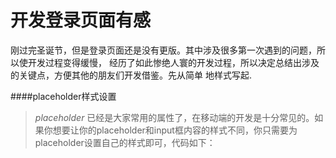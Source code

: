 # 开发登录页面有感
刚过完圣诞节，但是登录页面还是没有更版。其中涉及很多第一次遇到的问题，所以使开发过程变得缓慢，
经历了如此惨绝人寰的开发过程，所以决定总结出涉及的关键点，方便其他的朋友们开发借鉴。先从简单
地样式写起.


####placeholder样式设置


> *placeholder* 已经是大家常用的属性了，在移动端的开发是十分常见的。如果你想要让你的placeholder和input框内容的样式不同，你只需要为placeholder设置自己的样式即可，代码如下：


